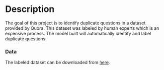 # Description

The goal of this project is to identify duplicate questions in a dataset provided by Quora. This dataset  was labeled by human experts which is an expensive process. The model built will automatically identify and label duplicate questions.

### Data

The labeled dataset can be downloaded from [here](https://drive.google.com/file/d/19iWVGLBi7edqybybam56bt2Zy7vpf1Xc/view?usp=sharing).

